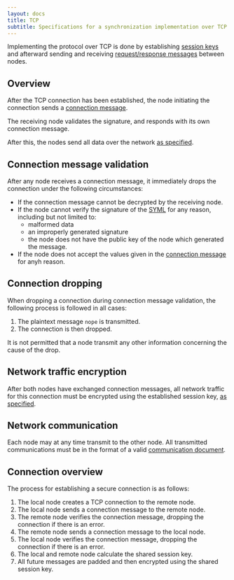 ```yaml
---
layout: docs
title: TCP
subtitle: Specifications for a synchronization implementation over TCP.
---
```



Implementing the protocol over TCP is done by establishing [session keys](../session)
and afterward sending and receiving [request/response messages](../communication)
between nodes.

## Overview

After the TCP connection has been established, the node initiating the connection
sends a [connection message](../session/#connection-message).

The receiving node validates the signature, and responds with its own connection message.

After this, the nodes send all data over the network [as specified](../session/#transmitting-data).

## Connection message validation

After any node receives a connection message, it immediately drops the connection under the
following circumstances:

* If the connection message cannot be decrypted by the receiving node.
* If the node cannot verify the signature of the [SYML][syml] for any reason, including
	but not limited to:
	- malformed data
	- an improperly generated signature
	- the node does not have the public key of the node which generated the message.
* If the node does not accept the values given in the [connection message](../session/#connection-message)
	for anyh reason.

## Connection dropping

When dropping a connection during connection message validation, the following process
is followed in all cases:

1. The plaintext message `nope` is transmitted.
2. The connection is then dropped.

It is not permitted that a node transmit any other information concerning the cause of the drop.

## Network traffic encryption

After both nodes have exchanged connection messages, all network traffic for this connection must
be encrypted using the established session key, [as specified](../session/#transmitting-data).

## Network communication

Each node may at any time transmit to the other node. All transmitted communications must be in
the format of a valid [communication document](../communication/#communication-document-format).

## Connection overview

The process for establishing a secure connection is as follows:

1. The local node creates a TCP connection to the remote node.
2. The local node sends a connection message to the remote node.
3. The remote node verifies the connection message, dropping the connection if there is an error.
4. The remote node sends a connection message to the local node.
5. The local node verifies the connection message, dropping the connection if there is an error.
6. The local and remote node calculate the shared session key.
7. All future messages are padded and then encrypted using the shared session key.

[syml]: http://github.com/sdmp/signed-yaml
[newissue]: https://github.com/sdmp/sdmp.github.io/issues/new

